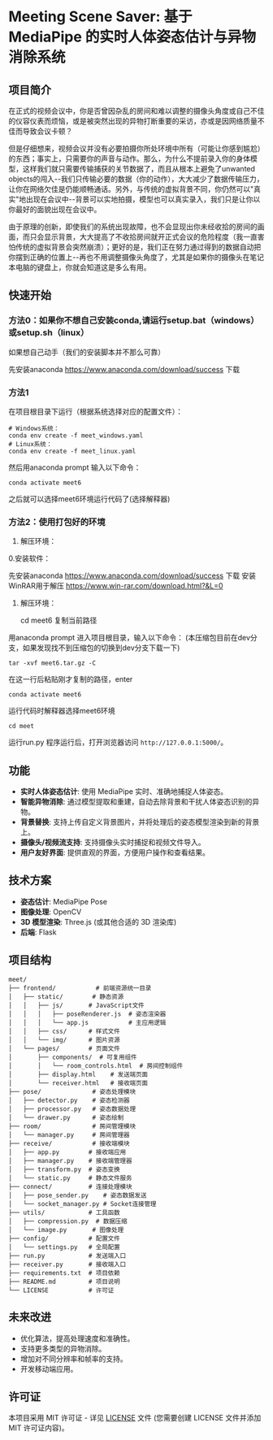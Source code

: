 # Meeting Scene Saver: 基于 MediaPipe 的实时人体姿态估计与异物消除系统

## 项目简介
在正式的视频会议中，你是否曾因杂乱的房间和难以调整的摄像头角度或自己不佳的仪容仪表而烦恼，或是被突然出现的异物打断重要的采访，亦或是因网络质量不佳而导致会议卡顿？

但是仔细想来，视频会议并没有必要拍摄你所处环境中所有（可能让你感到尴尬）的东西；事实上，只需要你的声音与动作。那么，为什么不提前录入你的身体模型，这样我们就只需要传输捕获的关节数据了，而且从根本上避免了unwanted objects的闯入--我们只传输必要的数据（你的动作），大大减少了数据传输压力，让你在网络欠佳是仍能顺畅通话。另外，与传统的虚拟背景不同，你仍然可以"真实"地出现在会议中--背景可以实地拍摄，模型也可以真实录入，我们只是让你以你最好的面貌出现在会议中。

由于原理的创新，即使我们的系统出现故障，也不会显现出你未经收拾的房间的画面，而只会显示背景，大大提高了不收拾房间就开正式会议的危险程度（我一直害怕传统的虚拟背景会突然崩溃）；更好的是，我们正在努力通过得到的数据自动把你摆到正确的位置上--再也不用调整摄像头角度了，尤其是如果你的摄像头在笔记本电脑的键盘上，你就会知道这是多么有用。


## 快速开始

### 方法0：如果你不想自己安装conda,请运行setup.bat（windows）或setup.sh（linux）


如果想自己动手（我们的安装脚本并不那么可靠）

先安装anaconda
https://www.anaconda.com/download/success 下载

### 方法1
    
在项目根目录下运行（根据系统选择对应的配置文件）：

    # Windows系统：
    conda env create -f meet_windows.yaml
    # Linux系统：
    conda env create -f meet_linux.yaml

然后用anaconda prompt 输入以下命令：

    conda activate meet6
之后就可以选择meet6环境运行代码了(选择解释器)


### 方法2：使用打包好的环境

1. 解压环境：

0.安装软件：

先安装anaconda
https://www.anaconda.com/download/success 下载
安装WinRAR用于解压
https://www.win-rar.com/download.html?&L=0
1. 解压环境：

    cd meet6
复制当前路径

用anaconda prompt 进入项目根目录，输入以下命令：
(本压缩包目前在dev分支，如果发现找不到压缩包的切换到dev分支下载一下)

    tar -xvf meet6.tar.gz -C 
在这一行后粘贴刚才复制的路径，enter

    conda activate meet6
运行代码时解释器选择meet6环境

    cd meet

运行run.py
程序运行后，打开浏览器访问 `http://127.0.0.1:5000/`。



## 功能

*   **实时人体姿态估计**: 使用 MediaPipe 实时、准确地捕捉人体姿态。
*   **智能异物消除**: 通过模型提取和重建，自动去除背景和干扰人体姿态识别的异物。
*   **背景替换**: 支持上传自定义背景图片，并将处理后的姿态模型渲染到新的背景上。
*   **摄像头/视频流支持**: 支持摄像头实时捕捉和视频文件导入。
*   **用户友好界面**: 提供直观的界面，方便用户操作和查看结果。

## 技术方案

*   **姿态估计**: MediaPipe Pose
*   **图像处理**: OpenCV
*   **3D 模型渲染**: Three.js (或其他合适的 3D 渲染库)
*   **后端**: Flask

## 项目结构
```
meet/
├── frontend/           # 前端资源统一目录
│   ├── static/        # 静态资源
│   │   ├── js/       # JavaScript文件
│   │   │   ├── poseRenderer.js  # 姿态渲染器
│   │   │   └── app.js           # 主应用逻辑
│   │   ├── css/      # 样式文件
│   │   └── img/      # 图片资源
│   └── pages/        # 页面文件
│       ├── components/  # 可复用组件
│       │   └── room_controls.html  # 房间控制组件
│       ├── display.html    # 发送端页面
│       └── receiver.html   # 接收端页面
├── pose/              # 姿态处理模块
│   ├── detector.py    # 姿态检测器
│   ├── processor.py   # 姿态数据处理
│   └── drawer.py      # 姿态绘制
├── room/              # 房间管理模块
│   └── manager.py     # 房间管理器
├── receive/           # 接收端模块
│   ├── app.py        # 接收端应用
│   ├── manager.py    # 接收端管理器
│   ├── transform.py  # 姿态变换
│   └── static.py     # 静态文件服务
├── connect/          # 连接处理模块
│   ├── pose_sender.py    # 姿态数据发送
│   └── socket_manager.py # Socket连接管理
├── utils/            # 工具函数
│   ├── compression.py  # 数据压缩
│   └── image.py       # 图像处理
├── config/           # 配置文件
│   └── settings.py   # 全局配置
├── run.py            # 发送端入口
├── receiver.py       # 接收端入口
├── requirements.txt  # 项目依赖
├── README.md         # 项目说明
└── LICENSE           # 许可证
```

## 未来改进

*   优化算法，提高处理速度和准确性。
*   支持更多类型的异物消除。
*   增加对不同分辨率和帧率的支持。
*   开发移动端应用。

## 许可证

本项目采用 MIT 许可证 - 详见 [LICENSE](LICENSE) 文件 (您需要创建 LICENSE 文件并添加 MIT 许可证内容)。
